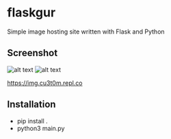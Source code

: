 flaskgur
========

Simple image hosting site written with Flask and Python

Screenshot
----------
![alt text](https://imgur.com/ZydA3xj.png "Uploaded image")
![alt text](https://imgur.com/7IqJqTJ.png "Tile view")

https://img.cu3t0m.repl.co

## Installation

*    pip install . 
*    python3 main.py